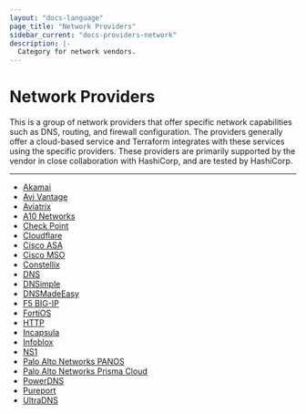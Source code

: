 ```yaml
---
layout: "docs-language"
page_title: "Network Providers"
sidebar_current: "docs-providers-network"
description: |-
  Category for network vendors.
---
```


# Network Providers

This is a group of network providers that offer specific network capabilities
such as DNS, routing, and firewall configuration.  The providers generally
offer a cloud-based service and Terraform integrates with these services using
the specific providers.  These providers are primarily supported by the vendor
in close collaboration with HashiCorp, and are tested by HashiCorp.

---


- [Akamai](/docs/providers/akamai/index.html)
- [Avi Vantage](/docs/providers/avi/index.html)
- [Aviatrix](/docs/providers/aviatrix/index.html)
- [A10 Networks](/docs/providers/vthunder/index.html)
- [Check Point](/docs/providers/checkpoint/index.html)
- [Cloudflare](/docs/providers/cloudflare/index.html)
- [Cisco ASA](/docs/providers/ciscoasa/index.html)
- [Cisco MSO](/docs/providers/mso/index.html)
- [Constellix](/docs/providers/constellix/index.html)
- [DNS](/docs/providers/dns/index.html)
- [DNSimple](/docs/providers/dnsimple/index.html)
- [DNSMadeEasy](/docs/providers/dme/index.html)
- [F5 BIG-IP](/docs/providers/bigip/index.html)
- [FortiOS](/docs/providers/fortios/index.html)
- [HTTP](/docs/providers/http/index.html)
- [Incapsula](/docs/providers/incapsula/index.html)
- [Infoblox](/docs/providers/infoblox/index.html)
- [NS1](/docs/providers/ns1/index.html)
- [Palo Alto Networks PANOS](/docs/providers/panos/index.html)
- [Palo Alto Networks Prisma Cloud](/docs/providers/prismacloud/index.html)
- [PowerDNS](/docs/providers/powerdns/index.html)
- [Pureport](/docs/providers/pureport/index.html)
- [UltraDNS](/docs/providers/ultradns/index.html)
